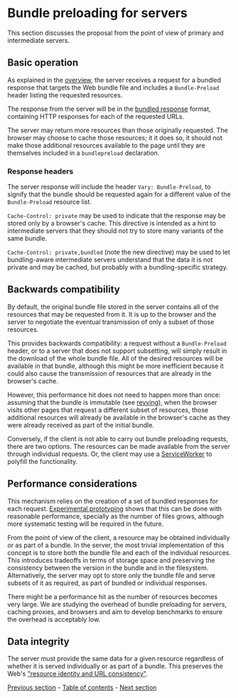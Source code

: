 # Bundle preloading for servers

This section discusses the proposal from the point of view of primary and intermediate servers.

## Basic operation

As explained in the [overview](./overview.md), the server receives a request for a bundled response that targets the Web bundle file and includes a `Bundle-Preload` header listing the requested resources.

The response from the server will be in the [bundled response](https://github.com/wpack-wg/bundled-responses) format, containing HTTP responses for each of the requested URLs.

The server may return more resources than those originally requested. The browser may choose to cache those resources; it it does so, it should not make those additional resources available to the page until they are themselves included in a `bundlepreload` declaration.

### Response headers

The server response will include the header `Vary: Bundle-Preload`, to signify that the bundle should be requested again for a different value of the `Bundle-Preload` resource list.

`Cache-Control: private` may be used to indicate that the response may be stored only by a browser's cache. This directive is intended as a hint to intermediate servers that they should not try to store many variants of the same bundle.

`Cache-Control: private,bundled` (note the new directive) may be used to let bundling-aware intermediate servers understand that the data it is not private and may be cached, but probably with a bundling-specific strategy.

<!-- Removed mentions of Bundle-Preload in the response. Add them again if there is a need for it. -->

## Backwards compatibility

By default, the original bundle file stored in the server contains all of the resources that may be requested from it. It is up to the browser and the server to negotiate the eventual transmission of only a subset of those resources.

This provides backwards compatibility: a request without a `Bundle-Preload` header, or to a server that does not support subsetting, will simply result in the download of the whole bundle file. All of the desired resources will be available in that bundle, although this might be more inefficient because it could also cause the transmission of resources that are already in the browser's cache.

However, this performance hit does not need to happen more than once: assuming that the bundle is immutable (see [revving](./glossary.md#revving)), when the browser visits other pages that request a different subset of resources, those additional resources will already be available in the browser's cache as they were already received as part of the initial bundle.

Conversely, if the client is not able to carry out bundle preloading requests, there are two options. The resources can be made available from the server through individual requests. Or, the client may use a [ServiceWorker](https://developer.mozilla.org/en-US/docs/Web/API/Service_Worker_API) to polyfill the functionality.

<!-- Graceful degradation, Progressive enhancement -->

## Performance considerations

This mechanism relies on the creation of a set of bundled responses for each request. [Experimental prototyping](./implementation.md) shows that this can be done with reasonable performance, specially as the number of files grows, although more systematic testing will be required in the future.

From the point of view of the client, a resource may be obtained individually or as part of a bundle. In the server, the most trivial implementation of this concept is to store both the bundle file and each of the individual resources. This introduces tradeoffs in terms of storage space and preserving the consistency between the version in the bundle and in the filesystem. Alternatively, the server may opt to store only the bundle file and serve subsets of it as required, as part of bundled or individual responses.

There might be a performance hit as the number of resources becomes very large. We are studying the overhead of bundle preloading for servers, caching proxies, and browsers and aim to develop benchmarks to ensure the overhead is acceptably low.

## Data integrity

The server must provide the same data for a given resource regardless of whether it is served individually or as part of a bundle. This preserves the Web's ["resource identity and URL consistency"](./motivation.md#resource-identity-and-url-consistency).

[Previous section](./subresource-loading-client.md) - [Table of contents](./README.md#table-of-contents) - [Next section](./subresource-loading-tools.md)